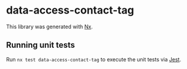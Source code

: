 # data-access-contact-tag

This library was generated with [Nx](https://nx.dev).

## Running unit tests

Run `nx test data-access-contact-tag` to execute the unit tests via [Jest](https://jestjs.io).
